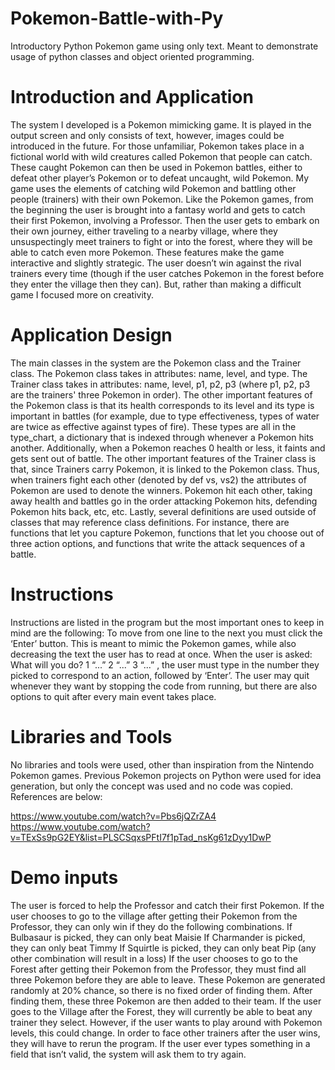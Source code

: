 # Pokemon-Battle-with-Py
Introductory Python Pokemon game using only text. Meant to demonstrate usage of python classes and object oriented programming.

# Introduction and Application

The system I developed is a Pokemon mimicking game. It is played in the output screen and only consists of text, however, images could be introduced in the future. 
For those unfamiliar, Pokemon takes place in a fictional world with wild creatures called Pokemon that people can catch. These caught Pokemon can then be used in Pokemon battles, either to defeat other player’s Pokemon or to defeat uncaught, wild Pokemon. 
My game uses the elements of catching wild Pokemon and battling other people (trainers) with their own Pokemon. Like the Pokemon games, from the beginning the user is brought into a fantasy world and gets to catch their first Pokemon, involving a Professor. Then the user gets to embark on their own journey, either traveling to a nearby village, where they unsuspectingly meet trainers to fight or into the forest, where they will be able to catch even more Pokemon.
These features make the game interactive and slightly strategic. The user doesn’t win against the rival trainers every time (though if the user catches Pokemon in the forest before they enter the village then they can). But, rather than making a difficult game I focused more on creativity.

# Application Design

The main classes in the system are the Pokemon class and the Trainer class. The Pokemon class takes in attributes: name, level, and type. The Trainer class takes in attributes: name, level, p1, p2, p3 (where p1, p2, p3 are the trainers' three Pokemon in order).
	The other important features of the Pokemon class is that its health corresponds to its level and its type is important in battles (for example, due to type effectiveness, types of water are twice as effective against types of fire). These types are all in the type_chart, a dictionary that is indexed through whenever a Pokemon hits another. Additionally, when a Pokemon reaches 0 health or less, it faints and gets sent out of battle. 
	The other important features of the Trainer class is that, since Trainers carry Pokemon, it is linked to the Pokemon class. Thus, when trainers fight each other (denoted by def vs, vs2) the attributes of Pokemon are used to denote the winners. Pokemon hit each other, taking away health and battles go in the order attacking Pokemon hits, defending Pokemon hits back, etc, etc. 
	Lastly, several definitions are used outside of classes that may reference class definitions. For instance, there are functions that let you capture Pokemon, functions that let you choose out of three action options, and functions that write the attack sequences of a battle. 
 
# Instructions

Instructions are listed in the program but the most important ones to keep in mind are the following:
To move from one line to the next you must click the ‘Enter’ button. This is meant to mimic the Pokemon games, while also decreasing the text the user has to read at once.
When the user is asked: What will you do? 1 “...” 2 “...” 3 “...” , the user must type in the number they picked to correspond to an action, followed by ‘Enter’.
The user may quit whenever they want by stopping the code from running, but there are also options to quit after every main event takes place.


# Libraries and Tools

No libraries and tools were used, other than inspiration from the Nintendo Pokemon games. Previous Pokemon projects on Python were used for idea generation, but only the concept was used and no code was copied. References are below:

https://www.youtube.com/watch?v=Pbs6jQZrZA4 
https://www.youtube.com/watch?v=TExSs9pG2EY&list=PLSCSqxsPFtI7f1pTad_nsKg61zDyy1DwP 

# Demo inputs

The user is forced to help the Professor and catch their first Pokemon. 
If the user chooses to go to the village after getting their Pokemon from the Professor, they can only win if they do the following combinations.
If Bulbasaur is picked, they can only beat Maisie
If Charmander is picked, they can only beat Timmy
If Squirtle is picked, they can only beat Pip
(any other combination will result in a loss)
If the user chooses to go to the Forest after getting their Pokemon from the Professor, they must find all three Pokemon before they are able to leave. These Pokemon are generated randomly at 20% chance, so there is no fixed order of finding them. After finding them, these three Pokemon are then added to their team.
If the user goes to the Village after the Forest, they will currently be able to beat any trainer they select. However, if the user wants to play around with Pokemon levels, this could change.
In order to face other trainers after the user wins, they will have to rerun the program.
If the user ever types something in a field that isn’t valid, the system will ask them to try again. 
